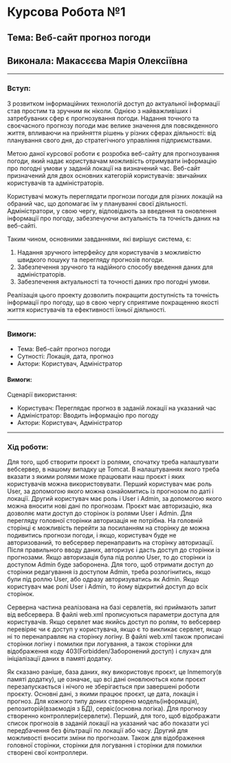 # Курсова Робота №1
## Тема: Веб-сайт прогноз погоди
## Виконала: Макасєєва Марія Олексіївна
---
### **Вступ:** 
З розвитком інформаційних технологій доступ до актуальної інформації став простим та зручним як ніколи. Однією з найважливіших і затребуваних сфер є прогнозування погоди. Надання точного та своєчасного прогнозу погоди має велике значення для повсякденного життя, впливаючи на прийняття рішень у різних сферах діяльності: від планування свого дня, до стратегічного управління підприємствами.

Метою даної курсової роботи є розробка веб-сайту для прогнозування погоди, який надає користувачам можливість отримувати інформацію про погодні умови у заданій локації на визначений час. Веб-сайт призначений для двох основних категорій користувачів: звичайних користувачів та адміністраторів. 

Користувачі можуть переглядати прогнози погоди для різних локацій на обраний час, що допомагає їм у плануванні своєї діяльності. Адміністратори, у свою чергу, відповідають за введення та оновлення інформації про погоду, забезпечуючи актуальність та точність даних на веб-сайті.

Таким чином, основними завданнями, які вирішує система, є:
1. Надання зручного інтерфейсу для користувачів з можливістю швидкого пошуку та перегляду прогнозів погоди.
2. Забезпечення зручного та надійного способу введення даних для адміністраторів.
3. Забезпечення актуальності та точності даних про погодні умови.

Реалізація цього проекту дозволить покращити доступність та точність інформації про погоду, що в свою чергу сприятиме покращенню якості життя користувачів та ефективності їхньої діяльності.

---
### **Вимоги:** 
<ul>
  <li>Тема: Веб-сайт прогноз погоди</li>
  <li>Сутності: Локація, дата, прогноз</li>
  <li>Актори: Користувач, Адміністратор</li>
</ul>

#### **Вимоги:** 
Сценарії використання:
<ul>
  <li>Користувач: Переглядає прогноз в заданій локації на указаний час</li>
  <li>Адміністратор: Вводить інформацію про погоду</li>
  <li>Актори: Користувач, Адміністратор</li>
</ul>

---
### **Хід роботи:** 
Для того, щоб створити проєкт із ролями, спочатку треба налаштувати вебсервер, в нашому випадку це Tomcat.
В налаштуваннях якого треба вказати з якими ролями може працювати наш проєкт і яких користувачів можна використовувати.
Перший користувач має роль User, за допомогою якого можна ознайомитись із прогнозом по даті і локації.
Другий користувач має роль і User і Admin, за допомогою якого можна вносити нові дані по прогнозам.
Проєкт має авторизацію, яка дозволяє мати доступ до сторінок із ролями User і Admin. Для перегляду головної сторінки авторизація не потрібна. На головній сторінці є можливість перейти за посиланням на сторінку де можна подивитись прогнози погоди, і якщо, користувач буде не авторизований, то вебсервер перенаправить на сторінку авторизації. Після правильного вводу даних, авторизує і дасть доступ до сторінки із прогнозами. Якщо авторизація була під роллю User, то до сторінки із доступом Admin буде заборонена. Для того, щоб отримати доступ до сторінки редагування із доступом Admin, треба розлогінитись, якщо були під роллю User, або одразу авторизуватись як Admin. Якщо користувач має ролі User і Admin, то йому відкритий доступ до всіх сторінок.

Серверна частина реалізована на базі сервлетів, які приймають запит від вебсервера. В файлі web.xml прописуються параметри доступа для користувачів. Якщо сервлет має якийсь доступ по ролям, то вебсервер перевіряє чи є доступ у користувача, якщо є то викликає сервлет, якщо ні то перенаправляє на сторінку логіну. В файлі web.xml також прописані сторінки логіну і помилки при логування, а також сторінки для відображення коду 403(Forbidden/Заборонений доступ) і слухач для ініціалізації даних в памяті додатку.

Як сказано раніше, база даних, яку використовує проєкт, це Inmemory(в памяті додатку), це означає, що всі дані оновлюються коли проєкт перезапускається і нічого не зберігається при завершені роботи проєкту. Основні дані, з якими працює проєкт, це дата, локація і прогноз. Для кожного типу доних створено модель(інформація), репозиторій(взаємодія з БД), сервіс(основна логіка). Для прогнозу створенно контроллери(сервлети). Перший, для того, щоб відображати список прогнозів в заданій локації на указаний час або показати усі передбачення без фільтрації по локації або часу. Другий для можливості вносити зміни по прогнозам. Також для відображення головної сторінки, сторінки для логування і сторінки для помилки створені свої контроллери.
